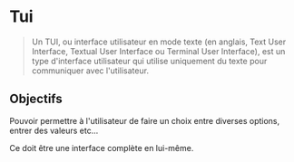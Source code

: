 # Tui

> Un TUI, ou interface utilisateur en mode texte (en anglais, Text User Interface, Textual User Interface ou Terminal User Interface), est un type d'interface utilisateur qui utilise uniquement du texte pour communiquer avec l'utilisateur.

## Objectifs

Pouvoir permettre à l'utilisateur de faire un choix entre diverses options, entrer des valeurs etc...

Ce doit être une interface complète en lui-même.